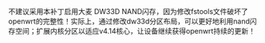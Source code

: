 不建议采用本补丁启用大麦 DW33D NAND闪存，因为修改fstools文件破坏了openwrt的完整性！实际上，通过修改dw33d分区布局，可以更好地利用nand闪存空间；扩展内核分区以适应v4.14核心，让设备继续获得openwrt持续的更新！
